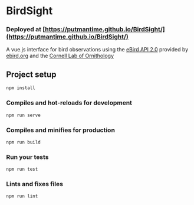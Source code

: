 # BirdSight


### Deployed at [https://putmantime.github.io/BirdSight/](https://putmantime.github.io/BirdSight/)


A vue.js interface for bird observations using the 
[eBird API 2.0](https://documenter.getpostman.com/view/664302/ebird-api-20/2HTbHW#3833c40c-9733-dd2a-94e0-abcdd6938f0e)
provided by [ebird.org](https://ebird.org) and the [Cornell Lab of Ornithology](http://www.birds.cornell.edu)



## Project setup
```
npm install
```

### Compiles and hot-reloads for development
```
npm run serve
```

### Compiles and minifies for production
```
npm run build
```

### Run your tests
```
npm run test
```

### Lints and fixes files
```
npm run lint
```
